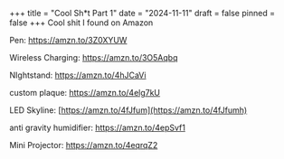+++
title = "Cool Sh*t Part 1"
date = "2024-11-11"
draft = false
pinned = false
+++
Cool shit I found on Amazon

Pen: <https://amzn.to/3Z0XYUW>

Wireless Charging: <https://amzn.to/3O5Aqbq>

NIghtstand: <https://amzn.to/4hJCaVi>

custom plaque: <https://amzn.to/4elg7kU>

LED Skyline: [https://amzn.to/4fJfum](https://amzn.to/4fJfumh)

anti gravity humidifier: <https://amzn.to/4epSvf1>

Mini Projector: <https://amzn.to/4eqrqZ2>